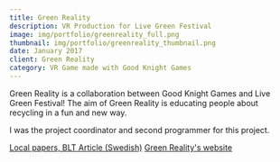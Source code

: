 ```yaml
---
title: Green Reality
description: VR Production for Live Green Festival
image: img/portfolio/greenreality_full.png
thumbnail: img/portfolio/greenreality_thumbnail.png
date: January 2017
client: Green Reality
category: VR Game made with Good Knight Games
---
```

Green Reality is a collaboration between Good Knight Games and Live Green Festival! The aim of Green Reality is educating people about recycling in a fun and new way.

I was the project coordinator and second programmer for this project.

[Local papers, BLT Article (Swedish)](http://www.blt.se/karlsh…/live-green-far-ett-eget-vr-spelny) 
[Green Reality's website](http://livegreenfestival.com/green-reality)